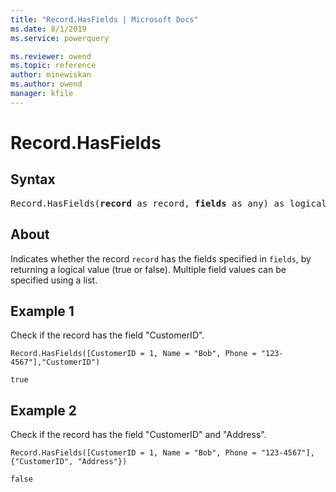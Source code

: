 ```yaml
---
title: "Record.HasFields | Microsoft Docs"
ms.date: 8/1/2019
ms.service: powerquery

ms.reviewer: owend
ms.topic: reference
author: minewiskan
ms.author: owend
manager: kfile
---
```

# Record.HasFields

## Syntax

<pre>
Record.HasFields(<b>record</b> as record, <b>fields</b> as any) as logical 
</pre>
  
## About  
Indicates whether the record `record` has the fields specified in `fields`, by returning a logical value (true or false). Multiple field values can be specified using a list.

## Example 1
Check if the record has the field "CustomerID".

```powerquery-m
Record.HasFields([CustomerID = 1, Name = "Bob", Phone = "123-4567"],"CustomerID")
```

`true`

## Example 2
Check if the record has the field "CustomerID" and "Address".

```powerquery-m
Record.HasFields([CustomerID = 1, Name = "Bob", Phone = "123-4567"],{"CustomerID", "Address"})
```

`false`
